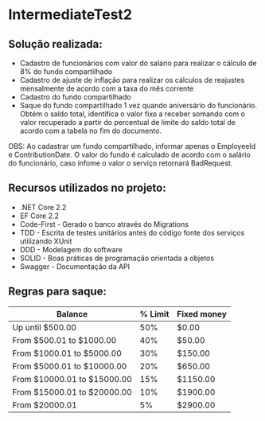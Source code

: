# IntermediateTest2

Solução realizada:
------------------

- Cadastro de funcionários com valor do salário para realizar o cálculo de 8% do fundo compartilhado
- Cadastro de ajuste de inflação para realizar os cálculos de reajustes mensalmente de acordo com a taxa do mês corrente
- Cadastro do fundo compartilhado
- Saque do fundo compartilhado 1 vez quando aniversário do funcionário. Obtém o saldo total, identifica o valor fixo a receber somando com o valor recuperado a partir do percentual de limite do saldo total de acordo com a tabela no fim do documento.

OBS: Ao cadastrar um fundo compartilhado, informar apenas o EmployeeId e ContributionDate. O valor do fundo é calculado de acordo com o salário do funcionário, caso infome o valor o serviço retornará BadRequest.

Recursos utilizados no projeto:
-------------------------------

- .NET Core 2.2
- EF Core 2.2
- Code-First - Gerado o banco através do Migrations
- TDD - Escrita de testes unitários antes do código fonte dos serviços utilizando XUnit
- DDD - Modelagem do software
- SOLID - Boas práticas de programação orientada a objetos
- Swagger - Documentação da API

Regras para saque:
-------------------------------

| Balance                     | % Limit | Fixed money |
|-----------------------------|---------|-------------|
| Up until $500.00            | 50%     | $0.00       |
| From $500.01 to $1000.00    | 40%     | $50.00      |
| From $1000.01 to $5000.00   | 30%     | $150.00     |
| From $5000.01 to $10000.00  | 20%     | $650.00     |
| From $10000.01 to $15000.00 | 15%     | $1150.00    |
| From $15000.01 to $20000.00 | 10%     | $1900.00    |
| From $20000.01              | 5%      | $2900.00    |
